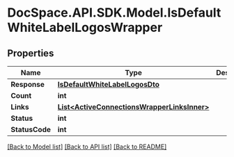 # DocSpace.API.SDK.Model.IsDefaultWhiteLabelLogosWrapper

## Properties

Name | Type | Description | Notes
------------ | ------------- | ------------- | -------------
**Response** | [**IsDefaultWhiteLabelLogosDto**](IsDefaultWhiteLabelLogosDto.md) |  | [optional] 
**Count** | **int** |  | [optional] 
**Links** | [**List&lt;ActiveConnectionsWrapperLinksInner&gt;**](ActiveConnectionsWrapperLinksInner.md) |  | [optional] 
**Status** | **int** |  | [optional] 
**StatusCode** | **int** |  | [optional] 

[[Back to Model list]](../README.md#documentation-for-models) [[Back to API list]](../README.md#documentation-for-api-endpoints) [[Back to README]](../README.md)

